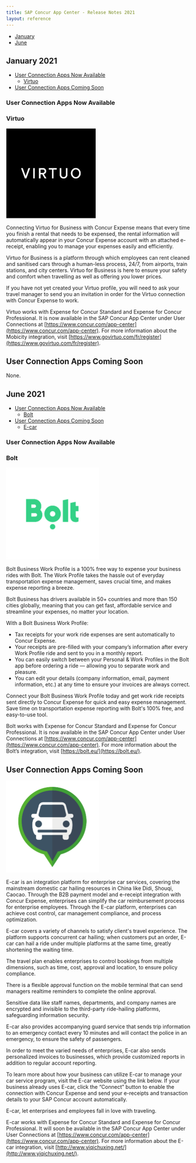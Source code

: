 ```yaml
---
title: SAP Concur App Center - Release Notes 2021
layout: reference
---
```


* [January](#january)
* [June](#june)

## <a name="january"></a>January 2021

* [User Connection Apps Now Available](#user-connection-now-available-january)
  * [Virtuo](#virtuo-january)
* [User Connection Apps Coming Soon](#user-connection-coming-soon-january)

### <a href="apps-for-me-connection-now-available-january"></a>User Connection Apps Now Available

### <a name="virtuo-january"></a>Virtuo

![Virtuo Logo](./app-center-2021-01-20-virtuo-logo.png)

Connecting Virtuo for Business with Concur Expense means that every time you finish a rental that needs to be expensed, the rental information will automatically appear in your Concur Expense account with an attached e-receipt, enabling you to manage your expenses easily and efficiently.

Virtuo for Business is a platform through which employees can rent cleaned and sanitised cars through a human-less process, 24/7, from airports, train stations, and city centers. Virtuo for Business is here to ensure your safety and comfort when travelling as well as offering you lower prices.

If you have not yet created your Virtuo profile, you will need to ask your travel manager to send you an invitation in order for the Virtuo connection with Concur Expense to work.

Virtuo works with Expense for Concur Standard and Expense for Concur Professional. It is now available in the SAP Concur App Center under User Connections at [https://www.concur.com/app-center](https://www.concur.com/app-center). For more information about the Mobicity integration, visit [https://www.govirtuo.com/fr/register](https://www.govirtuo.com/fr/register).

## <a name="user-connection-coming-soon-january"></a>User Connection Apps Coming Soon

None.

## <a name="june"></a>June 2021

* [User Connection Apps Now Available](#user-connection-now-available-june)
  * [Bolt](#bolt-june)
* [User Connection Apps Coming Soon](#user-connection-coming-soon-june)
  * [E-car](#ecar-june)

### <a href="apps-for-me-connection-now-available-june"></a>User Connection Apps Now Available

### <a name="bolt-june"></a>Bolt

![Bolt Logo](./app-center-2021-06-21-bolt-logo.png)

Bolt Business Work Profile is a 100% free way to expense your business rides with Bolt. The Work Profile takes the hassle out of everyday transportation expense management, saves crucial time, and makes expense reporting a breeze.

Bolt Business has drivers available in 50+ countries and more than 150 cities globally, meaning that you can get fast, affordable service and streamline your expenses, no matter your location.

With a Bolt Business Work Profile:

  * Tax receipts for your work ride expenses are sent automatically to Concur Expense.
  * Your receipts are pre-filled with your company’s information after every Work Profile ride and sent to you in a monthly report.
  * You can easily switch between your Personal & Work Profiles in the Bolt app before ordering a ride — allowing you to separate work and pleasure.
  * You can edit your details (company information, email, payment information, etc.) at any time to ensure your invoices are always correct.

Connect your Bolt Business Work Profile today and get work ride receipts sent directly to Concur Expense for quick and easy expense management. Save time on transportation expense reporting with Bolt's 100% free, and easy-to-use tool.

Bolt works with Expense for Concur Standard and Expense for Concur Professional. It is now available in the SAP Concur App Center under User Connections at [https://www.concur.com/app-center](https://www.concur.com/app-center). For more information about the Bolt’s integration, visit [https://bolt.eu/](https://bolt.eu/).

## <a name="user-connection-coming-soon-june"></a>User Connection Apps Coming Soon

![E-car Logo](./app-center-2021-06-21-ecar-logo.png)

E-car is an integration platform for enterprise car services, covering the mainstream domestic car hailing resources in China like Didi, Shouqi, Caocao. Through the B2B payment model and e-receipt integration with Concur Expense, enterprises can simplify the car reimbursement process for enterprise employees. Through the E-car platform, enterprises can achieve cost control, car management compliance, and process optimization.

E-car covers a variety of channels to satisfy client's travel experience. The platform supports concurrent car hailing; when customers put an order, E-car can hail a ride under multiple platforms at the same time, greatly shortening the waiting time.

The travel plan enables enterprises to control bookings from multiple dimensions, such as time, cost, approval and location, to ensure policy compliance.

There is a flexible approval function on the mobile terminal that can send managers realtime reminders to complete the online approval.

Sensitive data like staff names, departments, and company names are encrypted and invisible to the third-party ride-hailing platforms, safeguarding information security.

E-car also provides accompanying guard service that sends trip information to an emergency contact every 10 minutes and will contact the police in an emergency, to ensure the safety of passengers.

In order to meet the varied needs of enterprises, E-car also sends personalized invoices to businesses, which provide customized reports in addition to regular account reporting.

To learn more about how your business can utilize E-car to manage your car service program, visit the E-car website using the link below. If your business already uses E-car, click the “Connect” button to enable the connection with Concur Expense and send your e-receipts and transaction details to your SAP Concur account automatically. 

E-car, let enterprises and employees fall in love with traveling.

E-car works with Expense for Concur Standard and Expense for Concur Professional. It will soon be available in the SAP Concur App Center under User Connections at [https://www.concur.com/app-center](https://www.concur.com/app-center). For more information about the E-car integration, visit [http://www.yiqichuxing.net/](http://www.yiqichuxing.net/).
